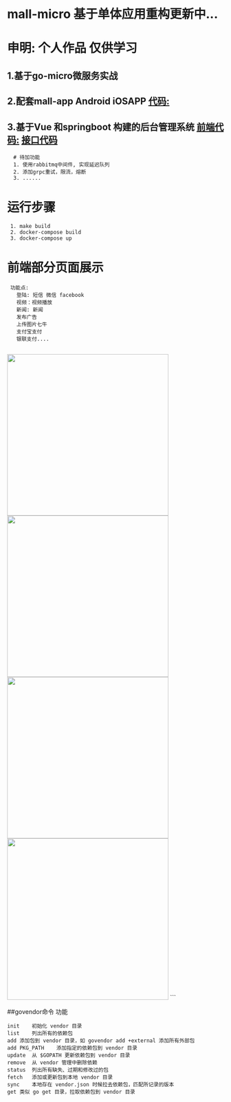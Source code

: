 #  mall-micro 基于单体应用重构更新中...
#  申明: 个人作品 仅供学习
 ## 1.基于go-micro微服务实战 
 ## 2.配套mall-app Android iOSAPP  [代码:](https://github.com/TorettoLong/mall-app)
 ## 3.基于Vue 和springboot 构建的后台管理系统 [前端代码:](https://github.com/TorettoLong/mall-admin) [接口代码](https://github.com/TorettoLong/mall-admin-java)

```
  # 待加功能
  1. 使用rabbitmq中间件, 实现延迟队列
  2. 添加grpc重试，限流，熔断
  3. ......
```

# 运行步骤
```
 1. make build
 2. docker-compose build
 3. docker-compose up

```
# 前端部分页面展示 
```
 功能点:
   登陆: 短信 微信 facebook 
   视频：视频播放
   新闻: 新闻
   发布广告
   上传图片七牛
   支付宝支付
   银联支付....
   
```
<img src="https://image.showm.xin//test/01.png" width="375px">

<img src="https://image.showm.xin//test/02.png" width="375px">

<img src="https://image.showm.xin//test/03.png" width="375px">

<img src="https://image.showm.xin//test/04.png" width="375px">
```

##govendor命令	功能
```
init	初始化 vendor 目录
list	列出所有的依赖包
add	添加包到 vendor 目录，如 govendor add +external 添加所有外部包
add PKG_PATH	添加指定的依赖包到 vendor 目录
update	从 $GOPATH 更新依赖包到 vendor 目录
remove	从 vendor 管理中删除依赖
status	列出所有缺失、过期和修改过的包
fetch	添加或更新包到本地 vendor 目录
sync	本地存在 vendor.json 时候拉去依赖包，匹配所记录的版本
get	类似 go get 目录，拉取依赖包到 vendor 目录

```


